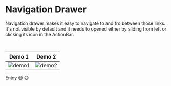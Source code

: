 # Navigation Drawer 

Navigation drawer makes it easy to navigate to and fro between those links. It's not visible by default and it needs to opened either by sliding from left or clicking its icon in the ActionBar.

&nbsp;&nbsp;&nbsp;&nbsp;&nbsp;&nbsp;&nbsp;&nbsp;&nbsp;&nbsp;


  Demo 1     |   Demo 2 
 :-------------------------:|:-------------------------:
![demo1](https://media.giphy.com/media/ehbAtzetGQbLHkvQT5/giphy.gif) | ![demo2](https://media.giphy.com/media/Ur1Vbi3myJKhI3gAlg/giphy.gif)

            
                                                                          


  
Enjoy :wink: :smiley:

